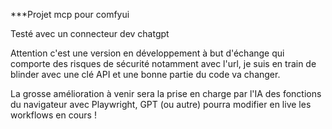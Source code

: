 ***Projet mcp pour comfyui

Testé avec un connecteur dev chatgpt

Attention c'est une version en développement à but d'échange qui comporte des risques de sécurité notamment avec l'url, je suis en train de blinder avec une clé API et une bonne partie du code va changer.

La grosse amélioration à venir sera la prise en charge par l'IA des fonctions du navigateur avec Playwright, GPT (ou autre) pourra modifier en live les workflows en cours !
